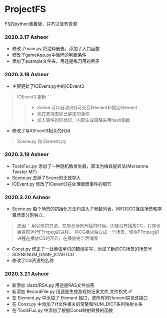 # ProjectFS
FS的python重置版，只不过没有资源

### 2020.3.17 Asheor
* 修改了main.py 将注释删去，添加了入口函数
* 修改了gameApp.py中循环的判断条件
* 添加了example文件夹，用途是练习用的例子

### 2020.3.18 Asheor
* 主要更新了IOEvent.py中的IOEvent3
> IOEvent3 更新：
>>* Scene 可以自动识别可交互Element和固定Element
>>* 现在支持去除已绑定的事件
>>* 加入事件的ID标识，内部生成策略采用hash函数
* 修改了与IOEvent3相关的代码
> Scene.py 和 Element.py

### 2020.3.19 Asheor
* ToolsFuc.py 添加了一种随机数发生器，算法为梅森旋转法(Mersenne Twister MT)
* Scene.py 去掉了Scene的无效导入
* IOEvent.py 修改了IOevent3在处理键盘事件的细节

### 2020.3.20 Asheor
* Scene.py 每个场景的初始化方法均加入了参数列表，同时将CG播放场景和序章场景分割独立。
> 原因：
> 用以前的方法，在序章场景开始的时候，即便没有播放CG，程序也会提前运行FFmpeg的进程。
> 将CG播放独立成一个场景，使得FFmpeg的进程在播放CG时开启，在播放完毕后销毁
* Const.py 修正了一处英语单词的错误拼写，添加了新的CG场景的场景号 SCENENUM_GAME_STARTCG
* 修改了CG资源的名称

### 2020.3.21 Asheor
* 新添加 clazz/RSA.py 用途是RAS文件加密
* 新添加 RecordFile.py 用途是生成游戏的记录文件,文件格式.rf
* 在 Element.py 中添加了 Element 接口，使所有的Element实现该接口
* 在 Const.py 中添加了rf文件相关的常量和NUM_DICT系列映射关系
* 在 ToolsFuc.py 中添加了根据Const映射转换的函数